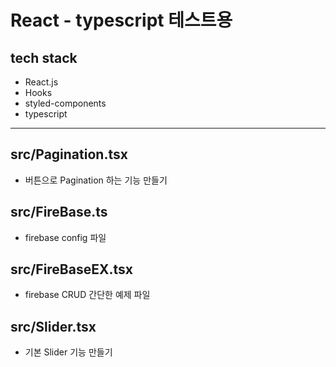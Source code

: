 # React - typescript 테스트용

## tech stack
- React.js
- Hooks
- styled-components
- typescript

---

## src/Pagination.tsx
- 버튼으로 Pagination 하는 기능 만들기

## src/FireBase.ts
- firebase config 파일

## src/FireBaseEX.tsx
- firebase CRUD 간단한 예제 파일

## src/Slider.tsx
- 기본 Slider 기능 만들기